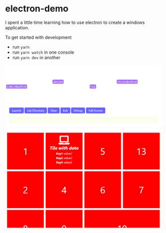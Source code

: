 # electron-demo

I spent a little time learning how to use electron to create a windows application.

To get started with development

* run `yarn`
* run `yarn watch` in one console
* run `yarn dev` in another


![Screenshot](electron-demo-screenshot.png)